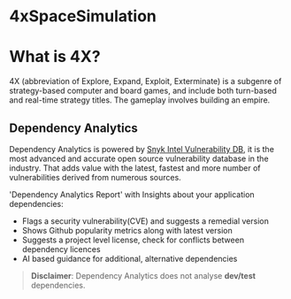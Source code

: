 # 4xSpaceSimulation

# What is 4X?

4X (abbreviation of Explore, Expand, Exploit, Exterminate) is a subgenre of strategy-based computer and board games, and include both turn-based and real-time strategy titles. The gameplay involves building an empire.

## Dependency Analytics

Dependency Analytics is powered by [Snyk Intel Vulnerability DB](https://snyk.io/product/vulnerability-database/), it is the most advanced and accurate open source vulnerability database in the industry. That adds value with the latest, fastest and more number of vulnerabilities derived from numerous sources.

'Dependency Analytics Report' with Insights about your application dependencies:

- Flags a security vulnerability(CVE) and suggests a remedial version
- Shows Github popularity metrics along with latest version
- Suggests a project level license, check for conflicts between dependency licences
- AI based guidance for additional, alternative dependencies

> **Disclaimer**: Dependency Analytics does not analyse **dev/test** dependencies.
